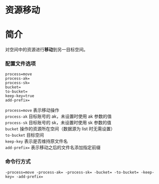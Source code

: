 # 资源移动

# 简介
对空间中的资源进行**移动**到另一目标空间。

### 配置文件选项
```
process=move
process-ak=
process-sk=
bucket=
to-bucket=
keep-key=true
add-prefix=
```
`process=move` 表示移动操作  
`process-ak` 目标账号的 ak，未设置时使用 ak 参数的值  
`process-sk` 目标账号的 sk，未设置时使用 sk 参数的值  
`bucket` 操作的资源所在空间（数据源为 list 时无需设置）  
`to-bucket` 目标空间  
`keep-key` 表示是否维持原文件名  
`add-prefix=` 表示移动之后的文件名添加指定前缀  

### 命令行方式
```
-process=move -process-ak= -process-sk= -bucket= -to-bucket= -keep-key= -add-prefix=
```
